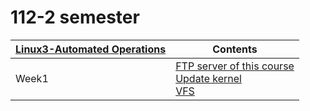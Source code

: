 # 112-2 semester

| [Linux3-Automated Operations](./Linux3-Automated_Operation/)| Contents |
|-|-|
| Week1 | [FTP server of this course](./Linux3-Automated_Operation/Week1/README.md#ftp-server-of-this-course) <br> [Update kernel](./Linux3-Automated_Operation/Week1/README.md#update-kernel) <br> [VFS](./Linux3-Automated_Operation/Week1/README.md#vfs) |